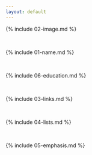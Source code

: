 ```yaml
---
layout: default
---
```


{% include 02-image.md %}

<br>

{% include 01-name.md %}

<br>

{% include 06-education.md %}

<br>

{% include 03-links.md %}

<br>

{% include 04-lists.md %}

<br>

{% include 05-emphasis.md %}

